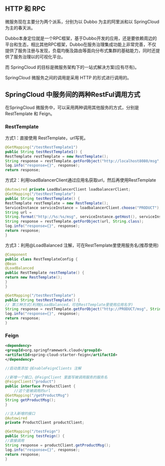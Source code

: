## HTTP 和 RPC

微服务现在主要分为两个派系，分别为以 Dubbo 为主的阿里派和以 SpringCloud 为主的春天派。

Dubbo本身定位就是一个RPC框架，基于Dubbo开发的应用，还是要依赖周边的平台和生态，相比其他RPC框架，Dubbo在服务治理集成功能上非常完善，不仅提供了服务注册与发现，负载均衡及路由等面向分布式集群的基础能力，同时还提供了服务治理以的可视化平台。

而 SpringCloud 的目标是微服务架构下的一站式解决方案(应有尽有)。

SpringCloud 微服务之间的调用是采用 HTTP 的形式进行调用的。

## SpringCloud 中服务间的两种RestFul调用方式

在SpringCloud 微服务中，可以采用两种调用其他服务的方式，分别是 RestTemplate 和 Feign。

### RestTemplate 

方式1：直接使用 RestTemplate，url写死。

```java
@GetMapping("/testRestTemplate1")
public String testRestTemplate1() {
RestTemplate restTemplate = new RestTemplate();
String response = restTemplate.getForObject("http://localhost8080/msg", String.class);
log.info("response={}", response);
return response;
```

方式2：利用loadBalancerClient通过应用名获取url，然后再使用RestTemplate

```java
@Autowired private LoadBalancerClient loadbalancerClient;
@GetMapping("/testRestTemplate")
public String testRestTemplate() {
RestTemplate restTemplate = new RestTemplate();
ServiceInstance serviceInstance = loadbalancerClient.choose("PRODUCT");
String url =
String.format("http://%s:%s/msg", serviceInstance.getHost(), serviceInstance.getPort());
String response = restTemplate.getForObject(url, String.class);
log.info("response={}", response);
return response;
}
```

方式3：利用@LoadBalanced 注解，可在RestTemplate里使用服务名(推荐使用)

```java
@Component
public class RestTemplateConfig {
@Bean
@LoadBalanced
public RestTemplate restTemplate() {
return new RestTemplate();
}
}
```

```java
@GetMapping("/testRestTemplate")
public String testRestTemplate() {
// 第三种方式(利用@LoadBalanced，可在RestTemplate里使用应用名字)
String response = restTemplate.getForObject("http://PRODUCT/msg", String.class);
log.info("response={}", response);
return response;
}
```

### Feign

```xml
<dependency>
<groupId>org.springframework.cloud</groupId>
<artifactId>spring-cloud-starter-feign</artifactId>
</dependency>
```

```java
//启动类添加 @EnableFeignClients 注解
```

````java
//新增一个接口，@FeignClient 里面写被调用服务的服务名
@FeignClient("product")
public interface ProductClient {
    //这个是被调用的url
@GetMapping("/getProductMsg")
String getProductMsg();
}
````

```java
//注入新增的接口
@Autowired
private ProductClient productClient;

@GetMapping("/testFeign")
public String testFeign() {
//直接调用
String response = productClient.getProductMsg();
log.info("response={}", response);
return response;
}
```

